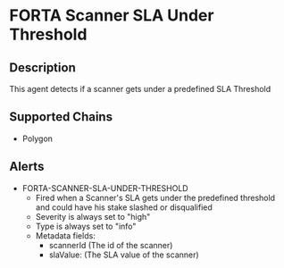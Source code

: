 # FORTA Scanner SLA Under Threshold

## Description

This agent detects if a scanner gets under a predefined SLA Threshold

## Supported Chains

- Polygon

## Alerts

- FORTA-SCANNER-SLA-UNDER-THRESHOLD
  - Fired when a Scanner's SLA gets under the predefined threshold and could have his stake slashed or disqualified
  - Severity is always set to "high"
  - Type is always set to "info"
  - Metadata fields:
    - scannerId (The id of the scanner)
    - slaValue: (The SLA value of the scanner)
